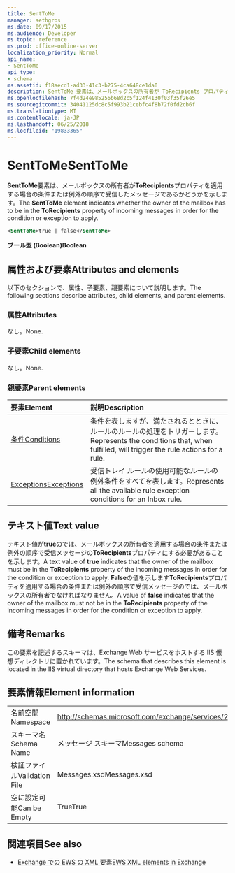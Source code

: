 ```yaml
---
title: SentToMe
manager: sethgros
ms.date: 09/17/2015
ms.audience: Developer
ms.topic: reference
ms.prod: office-online-server
localization_priority: Normal
api_name:
- SentToMe
api_type:
- schema
ms.assetid: f18aecd1-ad33-41c3-b275-4ca648ce1da0
description: SentToMe 要素は、メールボックスの所有者が ToRecipients プロパティを適用する場合の条件または例外の順序で受信したメッセージであるかどうかを示します。
ms.openlocfilehash: 7f4d24e985256b68d2c5f124f4130f03f35f26e5
ms.sourcegitcommit: 34041125dc8c5f993b21cebfc4f8b72f0fd2cb6f
ms.translationtype: MT
ms.contentlocale: ja-JP
ms.lasthandoff: 06/25/2018
ms.locfileid: "19833365"
---
```

# <a name="senttome"></a><span data-ttu-id="28d98-103">SentToMe</span><span class="sxs-lookup"><span data-stu-id="28d98-103">SentToMe</span></span>

<span data-ttu-id="28d98-104">**SentToMe**要素は、メールボックスの所有者が**ToRecipients**プロパティを適用する場合の条件または例外の順序で受信したメッセージであるかどうかを示します。</span><span class="sxs-lookup"><span data-stu-id="28d98-104">The **SentToMe** element indicates whether the owner of the mailbox has to be in the **ToRecipients** property of incoming messages in order for the condition or exception to apply.</span></span> 
  
```XML
<SentToMe>true | false</SentToMe>
```

 <span data-ttu-id="28d98-105">**ブール型 (Boolean)**</span><span class="sxs-lookup"><span data-stu-id="28d98-105">**Boolean**</span></span>
## <a name="attributes-and-elements"></a><span data-ttu-id="28d98-106">属性および要素</span><span class="sxs-lookup"><span data-stu-id="28d98-106">Attributes and elements</span></span>

<span data-ttu-id="28d98-107">以下のセクションで、属性、子要素、親要素について説明します。</span><span class="sxs-lookup"><span data-stu-id="28d98-107">The following sections describe attributes, child elements, and parent elements.</span></span>
  
### <a name="attributes"></a><span data-ttu-id="28d98-108">属性</span><span class="sxs-lookup"><span data-stu-id="28d98-108">Attributes</span></span>

<span data-ttu-id="28d98-109">なし。</span><span class="sxs-lookup"><span data-stu-id="28d98-109">None.</span></span>
  
### <a name="child-elements"></a><span data-ttu-id="28d98-110">子要素</span><span class="sxs-lookup"><span data-stu-id="28d98-110">Child elements</span></span>

<span data-ttu-id="28d98-111">なし。</span><span class="sxs-lookup"><span data-stu-id="28d98-111">None.</span></span>
  
### <a name="parent-elements"></a><span data-ttu-id="28d98-112">親要素</span><span class="sxs-lookup"><span data-stu-id="28d98-112">Parent elements</span></span>

|<span data-ttu-id="28d98-113">**要素**</span><span class="sxs-lookup"><span data-stu-id="28d98-113">**Element**</span></span>|<span data-ttu-id="28d98-114">**説明**</span><span class="sxs-lookup"><span data-stu-id="28d98-114">**Description**</span></span>|
|:-----|:-----|
|[<span data-ttu-id="28d98-115">条件</span><span class="sxs-lookup"><span data-stu-id="28d98-115">Conditions</span></span>](conditions.md) <br/> |<span data-ttu-id="28d98-116">条件を表しますが、満たされるとときに、ルールのルールの処理をトリガーします。</span><span class="sxs-lookup"><span data-stu-id="28d98-116">Represents the conditions that, when fulfilled, will trigger the rule actions for a rule.</span></span>  <br/> |
|[<span data-ttu-id="28d98-117">Exceptions</span><span class="sxs-lookup"><span data-stu-id="28d98-117">Exceptions</span></span>](exceptions.md) <br/> |<span data-ttu-id="28d98-118">受信トレイ ルールの使用可能なルールの例外条件をすべてを表します。</span><span class="sxs-lookup"><span data-stu-id="28d98-118">Represents all the available rule exception conditions for an Inbox rule.</span></span>  <br/> |
   
## <a name="text-value"></a><span data-ttu-id="28d98-119">テキスト値</span><span class="sxs-lookup"><span data-stu-id="28d98-119">Text value</span></span>

<span data-ttu-id="28d98-120">テキスト値が**true**のでは、メールボックスの所有者を適用する場合の条件または例外の順序で受信メッセージの**ToRecipients**プロパティにする必要があることを示します。</span><span class="sxs-lookup"><span data-stu-id="28d98-120">A text value of **true** indicates that the owner of the mailbox must be in the **ToRecipients** property of the incoming messages in order for the condition or exception to apply.</span></span> <span data-ttu-id="28d98-121">**False**の値を示します**ToRecipients**プロパティを適用する場合の条件または例外の順序で受信メッセージのでは、メールボックスの所有者でなければなりません。</span><span class="sxs-lookup"><span data-stu-id="28d98-121">A value of **false** indicates that the owner of the mailbox must not be in the **ToRecipients** property of the incoming messages in order for the condition or exception to apply.</span></span> 
  
## <a name="remarks"></a><span data-ttu-id="28d98-122">備考</span><span class="sxs-lookup"><span data-stu-id="28d98-122">Remarks</span></span>

<span data-ttu-id="28d98-123">この要素を記述するスキーマは、Exchange Web サービスをホストする IIS 仮想ディレクトリに置かれています。</span><span class="sxs-lookup"><span data-stu-id="28d98-123">The schema that describes this element is located in the IIS virtual directory that hosts Exchange Web Services.</span></span>
  
## <a name="element-information"></a><span data-ttu-id="28d98-124">要素情報</span><span class="sxs-lookup"><span data-stu-id="28d98-124">Element information</span></span>

|||
|:-----|:-----|
|<span data-ttu-id="28d98-125">名前空間</span><span class="sxs-lookup"><span data-stu-id="28d98-125">Namespace</span></span>  <br/> |http://schemas.microsoft.com/exchange/services/2006/messages  <br/> |
|<span data-ttu-id="28d98-126">スキーマ名</span><span class="sxs-lookup"><span data-stu-id="28d98-126">Schema Name</span></span>  <br/> |<span data-ttu-id="28d98-127">メッセージ スキーマ</span><span class="sxs-lookup"><span data-stu-id="28d98-127">Messages schema</span></span>  <br/> |
|<span data-ttu-id="28d98-128">検証ファイル</span><span class="sxs-lookup"><span data-stu-id="28d98-128">Validation File</span></span>  <br/> |<span data-ttu-id="28d98-129">Messages.xsd</span><span class="sxs-lookup"><span data-stu-id="28d98-129">Messages.xsd</span></span>  <br/> |
|<span data-ttu-id="28d98-130">空に設定可能</span><span class="sxs-lookup"><span data-stu-id="28d98-130">Can be Empty</span></span>  <br/> |<span data-ttu-id="28d98-131">True</span><span class="sxs-lookup"><span data-stu-id="28d98-131">True</span></span>  <br/> |
   
## <a name="see-also"></a><span data-ttu-id="28d98-132">関連項目</span><span class="sxs-lookup"><span data-stu-id="28d98-132">See also</span></span>



- [<span data-ttu-id="28d98-133">Exchange での EWS の XML 要素</span><span class="sxs-lookup"><span data-stu-id="28d98-133">EWS XML elements in Exchange</span></span>](ews-xml-elements-in-exchange.md)

